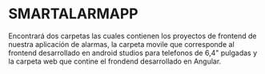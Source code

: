 # SMARTALARMAPP

Encontrará dos carpetas las cuales contienen los proyectos de frontend de nuestra aplicación de alarmas, la carpeta movile que corresponde al frontend desarrollado en android studios para telefonos de 6,4" pulgadas y la carpeta web que contine el frondend desarrollado en Angular.
